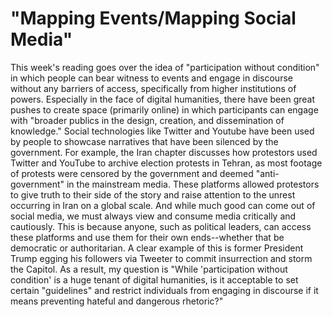 # "Mapping Events/Mapping Social Media"

This week's reading goes over the idea of "participation without condition" in which people can bear witness to events and engage in discourse without any barriers of access, specifically from higher institutions of powers. Especially in the face of digital humanities, there have been great pushes to create space (primarily online) in which participants can engage with "broader publics in the design, creation, and dissemination of knowledge." Social technologies like Twitter and Youtube have been used by people to showcase narratives that have been silenced by the government. For example, the Iran chapter discusses how protestors used Twitter and YouTube to archive election protests in Tehran, as most footage of protests were censored by the government and deemed "anti-government" in the mainstream media. These platforms allowed protestors to give truth to their side of the story and raise attention to the unrest occurring in Iran on a global scale. And while much good can come out of social media, we must always view and consume media critically and cautiously. This is because anyone, such as political leaders, can access these platforms and use them for their own ends--whether that be democratic or authoritarian. A clear example of this is former President Trump egging his followers via Tweeter to commit insurrection and storm the Capitol. As a result, my question is "While 'participation without condition' is a huge tenant of digital humanities, is it acceptable to set certain "guidelines" and restrict individuals from engaging in discourse if it means preventing hateful and dangerous rhetoric?"
